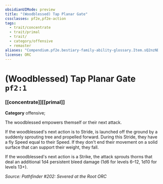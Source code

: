 ```yaml
---
obsidianUIMode: preview
title: "(Woodblessed) Tap Planar Gate"
cssclasses: pf2e,pf2e-action
tags:
  - trait/concentrate
  - trait/primal
  - trait/
  - category/offensive
  - remaster
aliases: "Compendium.pf2e.bestiary-family-ability-glossary.Item.sQ2nzNDLMdGqECm6"
license: ORC
---
```

# (Woodblessed) Tap Planar Gate `pf2:1`

### [[concentrate]][[primal]]

**Category** offensive; 




The woodblessed empowers themself or their next attack.

If the woodblessed's next action is to Stride, is launched off the ground by a suddenly sprouting tree and propelled forward. During this Stride, they have a fly Speed equal to their Speed. If they don't end their movement on a solid surface that can support their weight, they fall.

If the woodblessed's next action is a Strike, the attack sprouts thorns that deal an additional 1d4 persistent bleed damage (1d6 for levels 6–12, 1d10 for levels 13+).

*Source: Pathfinder #202: Severed at the Root*
*ORC*
